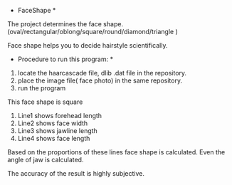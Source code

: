 * FaceShape *

The project determines the face shape. (oval/rectangular/oblong/square/round/diamond/triangle )

Face shape helps you to decide hairstyle scientifically.

* Procedure to run this program: *
1. locate the haarcascade file, dlib .dat file in the repository.
2. place the image file( face photo) in the same repository.
3. run the program


This face shape is square 

1. Line1 shows forehead length
2. Line2 shows face width
3. Line3 shows jawline length
4. Line4 shows face length

Based on the proportions of these lines face shape is calculated.
Even the angle of jaw is calculated. 

The accuracy of the result is highly subjective.
